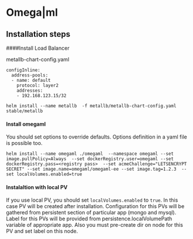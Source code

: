 # Omega|ml 

## Installation steps

####Install Load Balancer

metallb-chart-config.yaml

```
configInline:
  address-pools:
  - name: default
    protocol: layer2
    addresses:
    - 192.168.123.15/32
```

```
helm install --name metallb  -f metallb/metallb-chart-config.yaml   stable/metallb
```

#### Install omegaml

You should set options to override defaults.
Options definition in  a yaml file is possible too.

```
helm install --name omegaml ./omegaml  --namespace omegaml --set image.pullPolicy=Always  --set dockerRegistry.user=omegaml --set dockerRegistry.pass=<registry pass>  --set acmeChallenge="LETSENCRYPT SECRET" --set image.name=omegaml/omegaml-ee --set image.tag=1.2.3  --set localVolumes.enabled=true
```


#### Instalaltion with local PV
If you use local PV, you should  set ```localVolumes.enabled``` to ```true```.
In this case PV will be created after installation. Configuration for this PVs will be gathered from persistent section of particular app (mongo and mysql).
Label for this PVs will be provided from persistence.localVolumePath variable of appropriate app.
Also you must pre-create  dir on node for this PV and set label on this node.


